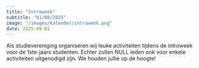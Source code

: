 ```yaml
---
title: "Introweek"
subtitle: "01/08/2025"
image: "/images/kalender/introweek.png"
date: 2025-09-01
---
```


Als studievereniging organiseren wij leuke activiteiten tijdens de introweek voor de 1ste-jaars studenten. Echter zullen NULL leden ook voor enkele activiteiten uitgenodigd zijn. We houden jullie op de hoogte!